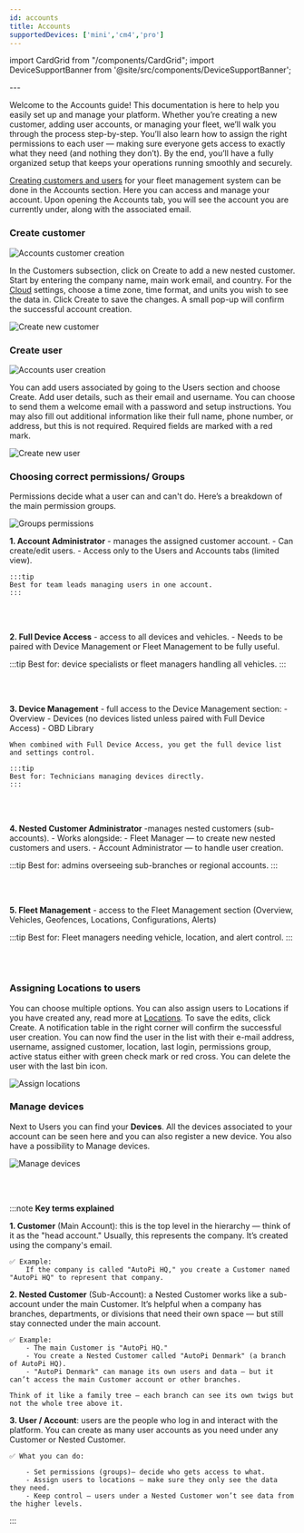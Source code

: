 ```yaml
---
id: accounts
title: Accounts
supportedDevices: ['mini','cm4','pro']
---
```

import CardGrid from "/components/CardGrid";
import DeviceSupportBanner from '@site/src/components/DeviceSupportBanner';

<DeviceSupportBanner supported={frontMatter.supportedDevices} />
---

Welcome to the Accounts guide! This documentation is here to help you easily set up and manage your platform. Whether you’re creating a new customer, adding user accounts, or managing your fleet, we’ll walk you through the process step-by-step. You’ll also learn how to assign the right permissions to each user — making sure everyone gets access to exactly what they need (and nothing they don’t). By the end, you’ll have a fully organized setup that keeps your operations running smoothly and securely. 

<ins>Creating customers and users</ins> for your fleet management system can be 
done in the Accounts section. Here you can access and manage your account. 
Upon opening the Accounts tab, you will see the account you are currently under, 
along with the associated email. 

### Create customer

![Accounts customer creation](/img/cloud/accounts/accounts_customer_creation.png)

In the Customers subsection, click on Create to add a new nested customer. 
Start by entering the company name, main work email, and country. For the [Cloud](https://www.autopi.io/software-platform/cloud-management) 
settings, choose a time zone, time format, and units you wish to see the data in.
Click Create to save the changes. A small pop-up will confirm the successful 
account creation. 

![Create new customer](/img/cloud/accounts/create_new_customer.png)

### Create user

![Accounts user creation](/img/cloud/accounts/accounts_user_creation.png)

You can add users associated by going to the Users section and choose 
Create. Add user details, such as their email and username. You can choose 
to send them a welcome email with a password and setup instructions. You may also
fill out additional information like their full name, phone number, or address, 
but this is not required. Required fields are marked with a red mark.

![Create new user](/img/cloud/accounts/create_new_user.png)

### Choosing correct permissions/ Groups
Permissions decide what a user can and can't do. Here’s a breakdown of the main permission groups.

![Groups permissions](/img/cloud/accounts/groups_permissions.png)

**1. Account Administrator** - manages the assigned customer account.
    - Can create/edit users.
    - Access only to the Users and Accounts tabs (limited view).

    :::tip 
    Best for team leads managing users in one account.
    :::

<br>
</br>

**2. Full Device Access** - access to all devices and vehicles.
    - Needs to be paired with Device Management or Fleet Management to be fully useful.

:::tip 
Best for: device specialists or fleet managers handling all vehicles.
 :::

<br>
</br>

**3. Device Management** - full access to the Device Management section:
    - Overview
    - Devices (no devices listed unless paired with Full Device Access)
    - OBD Library

    When combined with Full Device Access, you get the full device list and settings control.

    :::tip 
    Best for: Technicians managing devices directly.
    :::

<br>
</br>

**4. Nested Customer Administrator** -manages nested customers (sub-accounts).
    - Works alongside:
        - Fleet Manager — to create new nested customers and users.
        - Account Administrator — to handle user creation.

:::tip 
Best for: admins overseeing sub-branches or regional accounts.
:::

<br>
</br>

**5. Fleet Management** - access to the Fleet Management section (Overview, Vehicles, Geofences, Locations, Configurations, Alerts)

:::tip 
Best for: Fleet managers needing vehicle, location, and alert control.
:::

<br>
</br>

### Assigning Locations to users
You can choose multiple options. You can also assign users to Locations if 
you have created any, read more at <a href="https://docs.autopi.io/cloud/fleet_management/locations/" target="_blank">Locations</a>. To save the edits, click
Create. A notification table in the right corner will confirm the successful 
user creation. You can now find the user in the list with their e-mail address, 
username, assigned customer, location, last login, permissions group, active 
status either with green check mark or red cross. You can delete the user with 
the last bin icon.  

![Assign locations](/img/cloud/accounts/assign_locations.png)

### Manage devices
Next to Users you can find your **Devices**. All the devices associated to your 
account can be seen here and you can also register a new device. You also have a possibility to Manage devices. 

![Manage devices](/img/cloud/accounts/manage_devices.png)

<br>
</br>

:::note **Key terms explained**

**1. Customer** (Main Account): this is the top level in the hierarchy — think of it as the "head account." Usually, this represents the company. It’s created using the company's email.

    ✅ Example: 
        If the company is called "AutoPi HQ," you create a Customer named "AutoPi HQ" to represent that company.

**2. Nested Customer** (Sub-Account): a Nested Customer works like a sub-account under the main Customer. It’s helpful when a company has branches, departments, or divisions that need their own space — but still stay connected under the main account.

    ✅ Example:
        - The main Customer is "AutoPi HQ."
        - You create a Nested Customer called "AutoPi Denmark" (a branch of AutoPi HQ).
        - "AutoPi Denmark" can manage its own users and data — but it can’t access the main Customer account or other branches.

    Think of it like a family tree — each branch can see its own twigs but not the whole tree above it.

**3. User / Account**: users are the people who log in and interact with the platform. You can create as many user accounts as you need under any Customer or Nested Customer.

    ✅ What you can do:

        - Set permissions (groups)— decide who gets access to what.
        - Assign users to locations — make sure they only see the data they need.
        - Keep control — users under a Nested Customer won’t see data from the higher levels.
:::
